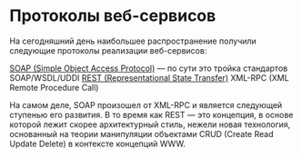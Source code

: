 # Протоколы веб-сервисов

На сегодняшний день наибольшее распространение получили следующие протоколы реализации веб-сервисов:

[SOAP (Simple Object Access Protocol)](./SOAP.md) — по сути это тройка стандартов SOAP/WSDL/UDDI
[REST (Representational State Transfer)](./REST.md)
XML-RPC (XML Remote Procedure Call)

На самом деле, SOAP произошел от XML-RPC и является следующей ступенью его развития. В то время как REST — это концепция, в основе которой лежит скорее архитектурный стиль, нежели новая технология, основанный на теории манипуляции объектами CRUD (Create Read Update Delete) в контексте концепций WWW.

